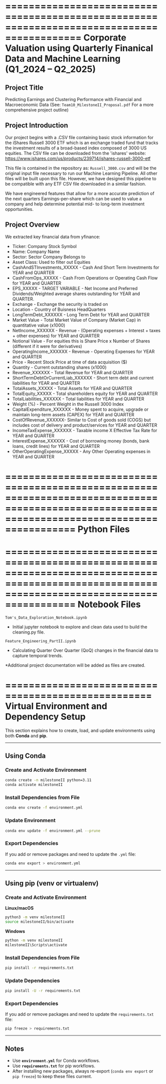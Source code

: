 ===========================================================================================
Corporate Valuation using Quarterly Finanical Data and Machine Learning (Q1_2024 – Q2_2025)
===========================================================================================

Project Title
--------------
Predicting Earnings and Clustering Performance with Financial and Macroeconomic Data
(See: `Team10_MilestoneII_Proposal.pdf` For a more comprehensive project outline)

Project Introduction
---------------------
Our project begins with a .CSV file containing basic stock information for the iShares Russell 3000 ETF which is an exchange traded fund that tracks the investment results of a broad-based index composed of 3000 US equities. The CSV file can be downloaded from the 'ishares' website: https://www.ishares.com/us/products/239714/ishares-russell-3000-etf  

This file is contained in the repository as:
`Russell_3000.csv` and will be the original input file necessary to run our Machine Learning Pipeline. All other files will be built upon this file. However, we have designed this pipeline to be compatible with any ETF CSV file downloaded in a similar fashion.

We have engineered features that allow for a more accurate prediction of the next quarters Earnings-per-share which can be used to value a company and help determine potential mid- to long-term investment opportunities.

Project Overview
----------------
We extracted key financial data from yfinance:  
- Ticker: Company Stock Symbol  
- Name: Company Name  
- Sector: Sector Company Belongs to  
- Asset Class: Used to filter out Equities  
- CashAndSTInvestments_XXXXX - Cash And Short Term Investments for YEAR and QUARTER
- CashFromOps_XXXXX - Cash From Operations or Operating Cash Flow for YEAR and QUARTER
- EPS_XXXXX - TARGET VARIABLE - Net Income and Preferred Dividends/Weighted average shares outstanding for YEAR and QUARTER.
- Exchange - Exchange the security is traded on  
- Location - Country of Buisness HeadQuarters  
- LongTermDebt_XXXXXX - Long Term Debt for YEAR and QUARTER  
- Market Value - Total Market Value of Company (Market Cap) in quantitative value (x1000) 
- NetIncome_XXXXXX - Revenue - (Operating expenses + Interest + taxes + other expenses) for YEAR and QUARTER  
- Notional Value - For equities this is Share Price x Number of Shares (different if it were for derivatives)  
- OperatingIncome_XXXXXX - Revenue - Operating Expenses for YEAR and QUARTER
- Price - Recent Stock Price at time of data acquisition ($)
- Quantity - Current outstanding shares (x1000)
- Revenue_XXXXXX - Total Revenue for YEAR and QUARTER  
- ShortTermDebtOrCurrentLiab_XXXXXX - Short term debt and current liabilities for YEAR and QUARTER  
- TotalAssets_XXXXX - Total Assets for YEAR and QUARTER  
- TotalEquity_XXXXX - Total shareholders equity for YEAR and QUARTER  
- TotalLiabilities_XXXXXX - Total liabilities for YEAR and QUARTER  
- Weight (%) - Percent Weight in the Russell 3000 Index  
- CapitalExpenditure_XXXXXX - Money spent to acquire, upgrade or maintain long-term assets (CAPEX) for YEAR and QUARTER
- CostOfRevenue_XXXXXX- Similar to Cost of goods sold (COGS) but includes cost of delivery and product/services for YEAR and QUARTER  
- IncomeTaxExpense_XXXXXX - Taxable income X Effective Tax Rate for YEAR and QUARTER  
- InterestExpense_XXXXXX - Cost of borrowing money (bonds, bank loans, credit lines) for YEAR and QUARTER  
- OtherOperatingExpense_XXXXX - Any Other Operating expenses in YEAR and QUARTER


==============================================================================================================================================
Python Files 
==============================================================================================================================================


==============================================================================================================================================
Notebook Files
==============================================================================================================================================
`Tom's_Data_Exploration_Notebook.ipynb`
- Initial jupyter notebook to explore and clean data used to build the cleaning.py file.

`Feature_Engineering_PartII.ipynb`
- Calculating Quarter Over Quarter (QoQ) changes in the financial data to capture temporal trends. 




*Additional project documentation will be added as files are created.

===================================================
Virtual Environment and Dependency Setup
===================================================

This section explains how to create, load, and update environments using both **Conda** and **pip**. 

---

## Using Conda

### Create and Activate Environment
```bash
conda create -n milestoneII python=3.11
conda activate milestoneII
```

### Install Dependencies from File
```bash
conda env create -f environment.yml
```

### Update Environment
```bash
conda env update -f environment.yml --prune
```

### Export Dependencies
If you add or remove packages and need to update the `.yml` file:
```bash
conda env export > environment.yml
```

---

## Using pip (venv or virtualenv)

### Create and Activate Environment
**Linux/macOS**
```bash
python3 -m venv milestoneII
source milestoneII/bin/activate
```

**Windows**
```bash
python -m venv milestoneII
milestoneII\Scripts\activate
```

### Install Dependencies from File
```bash
pip install -r requirements.txt
```

### Update Dependencies
```bash
pip install -U -r requirements.txt
```

### Export Dependencies
If you add or remove packages and need to update the `requirements.txt` file:
```bash
pip freeze > requirements.txt
```

---

## Notes

- Use **`environment.yml`** for Conda workflows.  
- Use **`requirements.txt`** for pip workflows.  
- After installing new packages, always re-export (`conda env export` or `pip freeze`) to keep these files current.
